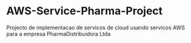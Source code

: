 # AWS-Service-Pharma-Project
Projecto de implementacao de servicos de cloud usando servicos AWS para a empresa PharmaDistribuidora Ltda
